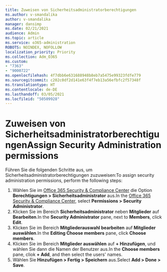 ```yaml
---
title: Zuweisen von Sicherheitsadministratorberechtigungen
ms.author: v-smandalika
author: v-smandalika
manager: dansimp
ms.date: 02/21/2021
audience: Admin
ms.topic: article
ms.service: o365-administration
ROBOTS: NOINDEX, NOFOLLOW
localization_priority: Priority
ms.collection: Adm_O365
ms.custom:
- "7363"
- "9000722"
ms.openlocfilehash: 4f7dbb6e631688948b8eb7a5475e99323fdfe779
ms.sourcegitcommit: c202c0df2d141e63f4f7eb13a56efbfc2f57348f
ms.translationtype: HT
ms.contentlocale: de-DE
ms.lasthandoff: 03/05/2021
ms.locfileid: "50509928"
---
```

# <a name="assign-security-administration-permissions"></a><span data-ttu-id="63c91-102">Zuweisen von Sicherheitsadministratorberechtigungen</span><span class="sxs-lookup"><span data-stu-id="63c91-102">Assign Security Administration permissions</span></span>

<span data-ttu-id="63c91-103">Führen Sie die folgenden Schritte aus, um Sicherheitsadministratorberechtigungen zuzuweisen:</span><span class="sxs-lookup"><span data-stu-id="63c91-103">To assign security administration permissions, perform the following steps:</span></span>

1. <span data-ttu-id="63c91-104">Wählen Sie im [Office 365 Security & Compliance Center](https://sip.protection.office.com/homepage) die Option **Berechtigungen > Sicherheitsadministrator** aus.</span><span class="sxs-lookup"><span data-stu-id="63c91-104">In the [Office 365 Security & Compliance Center](https://sip.protection.office.com/homepage), select **Permissions > Security Administrator**.</span></span>
2. <span data-ttu-id="63c91-105">Klicken Sie im Bereich **Sicherheitsadministrator** neben **Mitglieder** auf **Bearbeiten**.</span><span class="sxs-lookup"><span data-stu-id="63c91-105">In the **Security Administrator** pane, next to **Members**, click **Edit**.</span></span>
3. <span data-ttu-id="63c91-106">Klicken Sie im Bereich **Mitgliederauswahl bearbeiten** auf **Mitglieder auswählen**.</span><span class="sxs-lookup"><span data-stu-id="63c91-106">In the **Editing Choose members** pane, click **Choose members**.</span></span>
4. <span data-ttu-id="63c91-107">Klicken Sie im Bereich **Mitglieder auswählen** auf **+ Hinzufügen**, und wählen Sie dann die Namen der Benutzer aus.</span><span class="sxs-lookup"><span data-stu-id="63c91-107">In the **Choose members** pane, cliok **+ Add**, and then select the users' names.</span></span>
5. <span data-ttu-id="63c91-108">Wählen Sie **Hinzufügen > Fertig > Speichern** aus.</span><span class="sxs-lookup"><span data-stu-id="63c91-108">Select **Add > Done > Save**.</span></span>